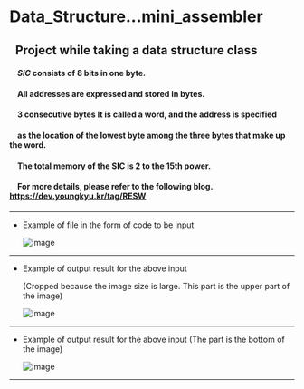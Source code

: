# **Data_Structure...mini_assembler**
## &ensp;Project while taking a data structure class

#### &emsp;*SIC* consists of 8 bits in one byte.
#### &emsp;All addresses are expressed and stored in bytes.
#### &emsp;3 consecutive bytes It is called a word, and the address is specified
#### &emsp;as the location of the lowest byte among the three bytes that make up the word.
#### &emsp;The total memory of the SIC is 2 to the 15th power.
#### &emsp;For more details, please refer to the following blog. <https://dev.youngkyu.kr/tag/RESW>

---
- Example of file in the form of code to be input
  
  ![image](https://github.com/hanlee1899/Data_Structure...mini_assembler/assets/119660119/a982007e-1945-4ac4-a6bb-e764e19cd6cf)
---
- Example of output result for the above input

  (Cropped because the image size is large. This part is the upper part of the image)
  
  ![image](https://github.com/hanlee1899/Data_Structure...mini_assembler/assets/119660119/df410461-f825-4f2a-a2a3-460459f2f47d)
---
- Example of output result for the above input (The part is the bottom of the image)
  
  ![image](https://github.com/hanlee1899/Data_Structure...mini_assembler/assets/119660119/24bcd7e2-7218-491f-83b0-48cbe98e2fff)
---
